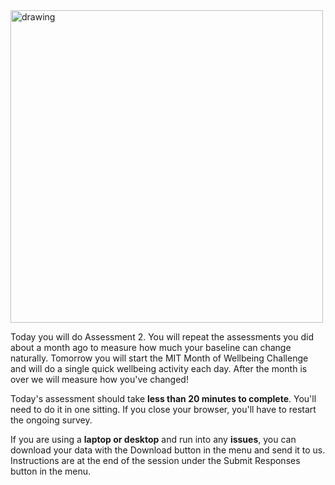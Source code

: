 

<img src="https://raw.githubusercontent.com/danielmlow/WellBeingStudy/master/protocol/wellbeing_logo_amendment2_latest.svg" alt="drawing" width="500"/>  

Today you will do Assessment 2. You will repeat the assessments you did about a month ago to measure how much your baseline can change naturally. Tomorrow you will start the MIT Month of Wellbeing Challenge and will do a single quick wellbeing activity each day. After the month is over we will measure how you've changed!

Today's assessment should take **less than 20 minutes to complete**. You'll need to do it in one sitting. If you close your browser, you'll have to restart the ongoing survey.

If you are using a **laptop or desktop** and run into any **issues**, you can download your data with the Download button in the menu and send it to us. Instructions are at the end of the session under the Submit Responses button in the menu.



